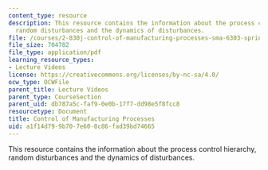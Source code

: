 ```yaml
---
content_type: resource
description: This resource contains the information about the process control hierarchy,
  random disturbances and the dynamics of disturbances.
file: /courses/2-830j-control-of-manufacturing-processes-sma-6303-spring-2008/a1f14d799b707e608c86fad39bd74665_lecture20.pdf
file_size: 704782
file_type: application/pdf
learning_resource_types:
- Lecture Videos
license: https://creativecommons.org/licenses/by-nc-sa/4.0/
ocw_type: OCWFile
parent_title: Lecture Videos
parent_type: CourseSection
parent_uid: db787a5c-faf9-0e0b-17f7-dd98e5f8fcc8
resourcetype: Document
title: Control of Manufacturing Processes
uid: a1f14d79-9b70-7e60-8c86-fad39bd74665
---
```

This resource contains the information about the process control hierarchy, random disturbances and the dynamics of disturbances.